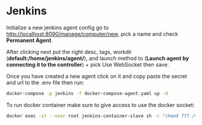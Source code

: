 # Jenkins
Initialize a new jenkins agent config go to [http://localhost:8090/manage/computer/new](http://localhost:8090/manage/computer/new), pick a name and check **Permanent Agent**.

After clicking next put the right desc, tags, workdir (**default:/home/jenkins/agent/**), and launch method to (**Launch agent by connecting it to the controller**) + pick Use WebSocket then save.

Once you have created a new agent click on it and copy paste the secret and url to the .env file then run:
```sh
docker-compose -p jenkins -f docker-compose-agent.yaml up -d
```

To run docker container make sure to give access to use the docker socket:
```sh
docker exec -it --user root jenkins-container-slave sh -c "chmod 777 /var/run/docker.sock"
```